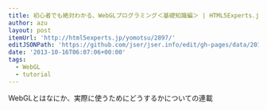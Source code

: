 ```yaml
---
title: 初心者でも絶対わかる、WebGLプログラミング＜基礎知識編＞ | HTML5Experts.jp
author: azu
layout: post
itemUrl: 'http://html5experts.jp/yomotsu/2897/'
editJSONPath: 'https://github.com/jser/jser.info/edit/gh-pages/data/2013/10/index.json'
date: '2013-10-16T06:07:06+00:00'
tags:
  - WebGL
  - tutorial
---
```

WebGLとはなにか、実際に使うためにどうするかについての連載
